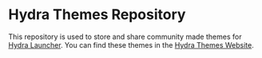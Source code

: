 # Hydra Themes Repository

This repository is used to store and share community made themes for [Hydra Launcher](https://hydralauncher.gg/pt-BR). You can find these themes in the [Hydra Themes Website](https://hydrathemes.shop/).

